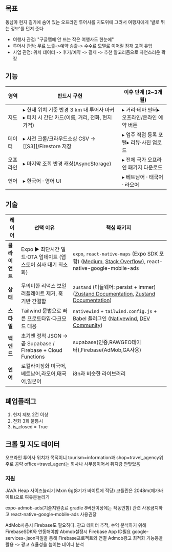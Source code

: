
## 목표
동남아 현지 길가에 숨어 있는 오프라인 투어사를 지도위에 그려서 여행자에게 '발로 뛰는 정보'를 던져 준다
- 여행사 관점: "구글맵에 안 뜨는 작은 여행사도 한눈에"
- 투어사 관점: 무료 노출->예약 송출-> 수수료 모델로 이어질 잠재 고객 유입
- 사업 관점: 위치 데이터 -> 후기/예약 -> 결제 -> 추천 알고리즘으로 자연스러운 확장

## 기능
| 영역   | 반드시 구현                                                     | 이후 단계 (2~3개월)              |
| ---- | ---------------------------------------------------------- | -------------------------- |
| 지도   | ▸ 현재 위치 기준 반경 3 km 내 투어사 마커▸ 터치 시 간단 카드(이름, 거리, 전화, 현지 가격) | ▸ 거리·테마 필터▸ 오프라인/온라인 예약 버튼 |
| 데이터  | ▸ 사전 크롤/크라우드소싱 CSV → [[S3]]/Firestore 저장                       | ▸ 업주 직접 등록 포털▸ 리뷰·사진 업로드   |
| 오프라인 | ▸ 마지막 조회 반경 캐싱(AsyncStorage)                               | ▸ 전체 국가 오프라인 패키지 다운로드      |
| 언어   | ▸ 한국어 · 영어 UI                                              | ▸ 베트남어 · 태국어 · 라오어         |

## 기술
| 레이어       | 선택 이유                                                 | 핵심 패키지                                                                                                                                                                                                                                                                                                                                                                                          |
| --------- | ----------------------------------------------------- | ----------------------------------------------------------------------------------------------------------------------------------------------------------------------------------------------------------------------------------------------------------------------------------------------------------------------------------------------------------------------------------------------- |
| **클라이언트** | Expo ▶ 최단시간 빌드·OTA 업데이트 (앱스토어 심사 대기 최소화)              | `expo`, `react-native-maps` (Expo SDK 포함) ([Medium](https://medium.com/geekculture/mapview-in-expo-react-native-5aa69eb81519?utm_source=chatgpt.com "MapView in Expo/React Native - Medium"), [Stack Overflow](https://stackoverflow.com/questions/57598520/react-native-maps-with-expo?utm_source=chatgpt.com "react-native-maps with expo - Stack Overflow")), react-native-google-mobile-ads |
| **상태**    | 무의미한 리덕스 보일러플레이트 제거, 훅 기반 간결함                         | `zustand` (미들웨어: persist + immer) ([Zustand Documentation](https://zustand.docs.pmnd.rs/?utm_source=chatgpt.com "Zustand: Introduction"), [Zustand Documentation](https://zustand.docs.pmnd.rs/integrations/persisting-store-data?utm_source=chatgpt.com "Persisting store data - Zustand"))                                                                                                    |
| **스타일**   | Tailwind 문법으로 빠른 프로토타입·다크모드 대응                        | `nativewind` + `tailwind.config.js` + Babel 플러그인 ([Nativewind](https://nativewind.dev/?utm_source=chatgpt.com "NativeWind: Home"), [DEV Community](https://dev.to/gamertense/getting-started-with-nativewind-using-tailwind-css-in-react-native-13e6?utm_source=chatgpt.com "Getting Started with NativeWind: Using Tailwind CSS in React Native"))                                             |
| **백엔드**   | 초기엔 정적 JSON → 곧 Supabase / Firebase + Cloud Functions | supabase(인증,RAWGEO데이터),Firebase(AdMob,GA사용)                                                                                                                                                                                                                                                                                                                                                     |
| **언어**    | 로컬라이징화 미국어,베트남어,라오어,태국어,일본어                           | i8n과 비슷한 라이브러리                                                                                                                                                                                                                                                                                                                                                                                  |

## 폐업플래그
1. 현지 제보 2건 이상
2. 전화 3회 불통시
3. is_closed = True

## 크롤 및 지도 데이터
오프라인 투어사 위치가 목적이니 tourism=information과 shop=travel_agency위주로 공략
office=travel_agent는 회사나 사무용이어서 취지랑 안맞았음

### 지원
JAVA Heap 사이즈늘리기 Mxm 6g(8기가 바이트에 적당) 코틀린은 2048m(메가바이트)으로 여유분늘리기

expo-admob-ads(기술지원종료 gradle 8버전이상에는 작동안함) 관련 사용금지하고 react-native-google-mobile-ads 사용권장 

AdMob사용시 Firebase도 필요하다. 광고 데이터 추적, 수익 분석하기 위해 FirebaseSDK와 연동해야함 Abmob설정시 Firebase App ID필요 google-services-.json파일을 통해 Firebase프로젝트와 연결 Admob광고 최적화 기능등을 활용 -> 광고 효율성을 높이는 데이터 분석